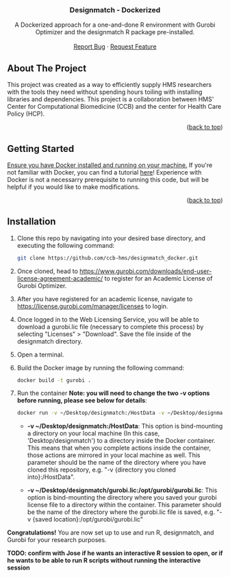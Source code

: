 <div id="top"></div>


<!-- PROJECT LOGO -->
<br />
<div align="center">

  <h3 align="center">Designmatch - Dockerized</h3>

  <p align="center">
    A Dockerized approach for a one-and-done R environment with Gurobi Optimizer and the designmatch R package pre-installed.
    <br />
    <br />
    <a href="https://github.com/ccb-hms/designmatch_docker/issues">Report Bug</a>
    ·
    <a href="https://github.com/ccb-hms/designmatch_docker/issues">Request Feature</a>
  </p>
</div>


<!-- ABOUT THE PROJECT -->
## About The Project

This project was created as a way to efficiently supply HMS researchers with the tools they need without spending hours toiling with installing libraries and dependencies. This project is a collaboration between HMS' Center for Computational Biomedicine (CCB) and the center for Health Care Policy (HCP).

<p align="right">(<a href="#top">back to top</a>)</p>

<!-- GETTING STARTED -->
## Getting Started

[Ensure you have Docker installed and running on your machine.](https://docs.docker.com/get-docker/)
If you're not familiar with Docker, you can find a tutorial [here](https://docs.docker.com/get-started/)! Experience
with Docker is not a necessarry prerequisite to running this code, but will be helpful if you would like to make modifications. 

<p align="right">(<a href="#top">back to top</a>)</p>

<!-- Installation -->
## Installation

1. Clone this repo by navigating into your desired base directory, and executing the following command:
   ```sh
   git clone https://github.com/ccb-hms/designmatch_docker.git
   ```

2. Once cloned, head to https://www.gurobi.com/downloads/end-user-license-agreement-academic/ to register for an Academic License of Gurobi Optimizer. 

3. After you have registered for an academic license, navigate to https://license.gurobi.com/manager/licenses to login. 

4. Once logged in to the Web Licensing Service, you will be able to download a gurobi.lic file (necessary to complete this process) by selecting "Licenses" > "Download". Save the file inside of the designmatch directory.

5. Open a terminal.

6. Build the Docker image by running the following command:
   ```sh
   docker build -t gurobi .
   ```
   
7. Run the container 
   **Note: you will need to change the two -v options before running, please see below for details**:
   ```sh
   docker run -v ~/Desktop/designmatch:/HostData -v ~/Desktop/designmatch/gurobi.lic:/opt/gurobi/gurobi.lic -it --privileged --cgroupns=host designmatch 
   ```
    * **-v ~/Desktop/designmatch:/HostData**: This option is bind-mounting a directory on your local machine (In this case, 'Desktop/designmatch') to a directory inside the Docker container. This means that when you complete actions inside the container, those actions are mirrored in your local machine as well. This parameter should be the name of the directory where you have cloned this repository, e.g. "-v {directory you cloned into}:/HostData".

    * **-v ~/Desktop/designmatch/gurobi.lic:/opt/gurobi/gurobi.lic**: This option is bind-mounting the directory where you saved your gurobi license file to a directory within the container. This parameter should be the name of the directory where the gurobi.lic file is saved, e.g. "-v {saved location}:/opt/gurobi/gurobi.lic"

    
**Congratulations!** You are now set up to use and run R, designmatch, and Gurobi for your research purposes.

**TODO: confirm with Jose if he wants an interactive R session to open, or if he wants to be able to run R scripts without running the interactive session**
